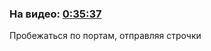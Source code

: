 ﻿### На видео: [0:35:37](https://vk.com/video-114366489_456239197?t=0h35m37s)

Пробежаться по портам, отправляя строчки
